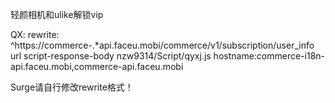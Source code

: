 轻颜相机和ulike解锁vip

QX:
    rewrite:
    ^https:\/\/commerce-.*api\.faceu\.mobi\/commerce\/v1\/subscription\/user_info url script-response-body nzw9314/Script/qyxj.js
    hostname:commerce-i18n-api.faceu.mobi,commerce-api.faceu.mobi


Surge请自行修改rewrite格式！